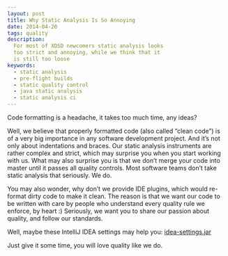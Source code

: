 ```yaml
---
layout: post
title: Why Static Analysis Is So Annoying
date: 2014-04-20
tags: quality
description:
  For most of XDSD newcomers static analysis looks
  too strict and annoying, while we think that it
  is still too loose
keywords:
  - static analysis
  - pre-flight builds
  - static quality control
  - java static analysis
  - static analysis ci
---
```


Code formatting is a headache, it takes too much time, any ideas?

Well, we believe that properly formatted code (also called “clean code”) is of a
very big importance in any software development project. And it’s not only about
indentations and braces. Our static analysis instruments are rather complex and
strict, which may surprise you when you start working with us. What may also
surprise you is that we don’t merge your code into master until it passes all
quality controls. Most software teams don’t take static analysis that seriously.
We do.

You may also wonder, why don’t we provide IDE plugins, which would re-format
dirty code to make it clean. The reason is that we want our code to be written
with care by people who understand every quality rule we enforce, by heart :)
Seriously, we want you to share our passion about quality, and follow our
standards.

Well, maybe these IntelliJ IDEA settings may help you:
[idea-settings.jar](http://img.tpc2.com/idea-settings.jar)

Just give it some time, you will love quality like we do.
